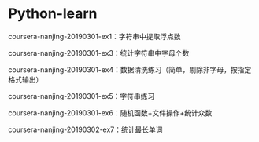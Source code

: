 # Python-learn

coursera-nanjing-20190301-ex1：字符串中提取浮点数

coursera-nanjing-20190301-ex3：统计字符串中字母个数

coursera-nanjing-20190301-ex4：数据清洗练习（简单，剔除非字母，按指定格式输出）

coursera-nanjing-20190301-ex5：字符串练习

coursera-nanjing-20190301-ex6：随机函数+文件操作+统计众数

coursera-nanjing-20190302-ex7：统计最长单词
